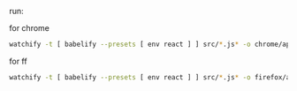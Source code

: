 run:

for chrome
```bash
watchify -t [ babelify --presets [ env react ] ] src/*.js* -o chrome/app/js/build/app.js
```

for ff
```bash
watchify -t [ babelify --presets [ env react ] ] src/*.js* -o firefox/app/js/build/app.js
```
